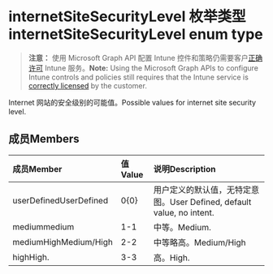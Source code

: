 # <a name="internetsitesecuritylevel-enum-type"></a><span data-ttu-id="56c2f-101">internetSiteSecurityLevel 枚举类型</span><span class="sxs-lookup"><span data-stu-id="56c2f-101">internetSiteSecurityLevel enum type</span></span>

> <span data-ttu-id="56c2f-102">**注意：** 使用 Microsoft Graph API 配置 Intune 控件和策略仍需要客户[正确许可](https://go.microsoft.com/fwlink/?linkid=839381) Intune 服务。</span><span class="sxs-lookup"><span data-stu-id="56c2f-102">**Note:** Using the Microsoft Graph APIs to configure Intune controls and policies still requires that the Intune service is [correctly licensed](https://go.microsoft.com/fwlink/?linkid=839381) by the customer.</span></span>

<span data-ttu-id="56c2f-103">Internet 网站的安全级别的可能值。</span><span class="sxs-lookup"><span data-stu-id="56c2f-103">Possible values for internet site security level.</span></span>
## <a name="members"></a><span data-ttu-id="56c2f-104">成员</span><span class="sxs-lookup"><span data-stu-id="56c2f-104">Members</span></span>
|<span data-ttu-id="56c2f-105">成员</span><span class="sxs-lookup"><span data-stu-id="56c2f-105">Member</span></span>|<span data-ttu-id="56c2f-106">值</span><span class="sxs-lookup"><span data-stu-id="56c2f-106">Value</span></span>|<span data-ttu-id="56c2f-107">说明</span><span class="sxs-lookup"><span data-stu-id="56c2f-107">Description</span></span>|
|:---|:---|:---|
|<span data-ttu-id="56c2f-108">userDefined</span><span class="sxs-lookup"><span data-stu-id="56c2f-108">UserDefined</span></span>|<span data-ttu-id="56c2f-109">0</span><span class="sxs-lookup"><span data-stu-id="56c2f-109">{0}</span></span>|<span data-ttu-id="56c2f-110">用户定义的默认值，无特定意图。</span><span class="sxs-lookup"><span data-stu-id="56c2f-110">User Defined, default value, no intent.</span></span>|
|<span data-ttu-id="56c2f-111">medium</span><span class="sxs-lookup"><span data-stu-id="56c2f-111">medium</span></span>|<span data-ttu-id="56c2f-112">1</span><span class="sxs-lookup"><span data-stu-id="56c2f-112">-1</span></span>|<span data-ttu-id="56c2f-113">中等。</span><span class="sxs-lookup"><span data-stu-id="56c2f-113">Medium.</span></span>|
|<span data-ttu-id="56c2f-114">mediumHigh</span><span class="sxs-lookup"><span data-stu-id="56c2f-114">Medium/High</span></span>|<span data-ttu-id="56c2f-115">2</span><span class="sxs-lookup"><span data-stu-id="56c2f-115">-2</span></span>|<span data-ttu-id="56c2f-116">中等略高。</span><span class="sxs-lookup"><span data-stu-id="56c2f-116">Medium/High</span></span>|
|<span data-ttu-id="56c2f-117">high</span><span class="sxs-lookup"><span data-stu-id="56c2f-117">High.</span></span>|<span data-ttu-id="56c2f-118">3</span><span class="sxs-lookup"><span data-stu-id="56c2f-118">-3</span></span>|<span data-ttu-id="56c2f-119">高。</span><span class="sxs-lookup"><span data-stu-id="56c2f-119">High.</span></span>|









